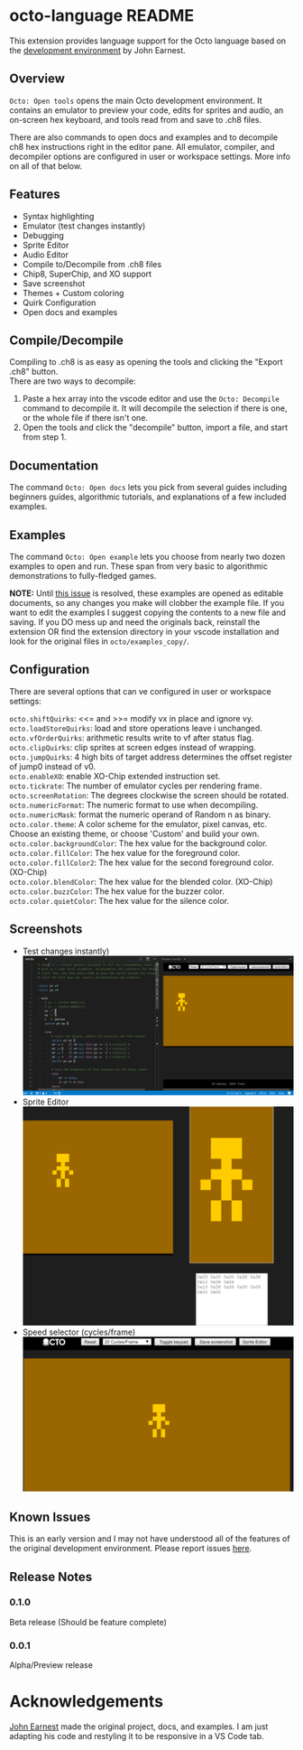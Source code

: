 # octo-language README

This extension provides language support for the Octo language based on the [development environment](http://johnearnest.github.io/Octo/) by John Earnest.

## Overview
`Octo: Open tools` opens the main Octo development environment. It contains an emulator to preview your code, edits for sprites and audio, an on-screen hex keyboard, and tools read from and save to .ch8 files.

There are also commands to open docs and examples and to decompile ch8 hex instructions right in the editor pane. All emulator, compiler, and decompiler options are configured in user or workspace settings. More info on all of that below. 

## Features
- Syntax highlighting
- Emulator (test changes instantly)
- Debugging
- Sprite Editor
- Audio Editor
- Compile to/Decompile from .ch8 files
- Chip8, SuperChip, and XO support
- Save screenshot
- Themes + Custom coloring
- Quirk Configuration
- Open docs and examples

## Compile/Decompile
Compiling to .ch8 is as easy as opening the tools and clicking the "Export .ch8" button.  
There are two ways to decompile:
1. Paste a hex array into the vscode editor and use the `Octo: Decompile` command to decompile it. It will decompile the selection if there is one, or the whole file if there isn't one.
2. Open the tools and click the "decompile" button, import a file, and start from step 1.

## Documentation
The command `Octo: Open docs` lets you pick from several guides including beginners guides, algorithmic tutorials, and explanations of a few included examples.

## Examples
The command `Octo: Open example` lets you choose from nearly two dozen examples to open and run. These span from very basic to algorithmic demonstrations to fully-fledged games.

__NOTE:__ Until [this issue](https://github.com/Microsoft/vscode/issues/12283) is resolved, these examples are opened as editable documents, so any changes you make will clobber the example file. If you want to edit the examples I suggest copying the contents to a new file and saving. If you DO mess up and need the originals back, reinstall the extension OR find the extension directory in your vscode installation and look for the original files in `octo/examples_copy/`.

## Configuration
There are several options that can ve configured in user or workspace settings:

`octo.shiftQuirks`: <<= and >>= modify vx in place and ignore vy.  
`octo.loadStoreQuirks`: load and store operations leave i unchanged.  
`octo.vfOrderQuirks`: arithmetic results write to vf after status flag.  
`octo.clipQuirks`: clip sprites at screen edges instead of wrapping.  
`octo.jumpQuirks`: 4 high bits of target address determines the offset register of jump0 instead of v0.  
`octo.enableXO`: enable XO-Chip extended instruction set.  
`octo.tickrate`: The number of emulator cycles per rendering frame.  
`octo.screenRotation`: The degrees clockwise the screen should be rotated.  
`octo.numericFormat`: The numeric format to use when decompiling.  
`octo.numericMask`: format the numeric operand of Random n as binary.  
`octo.color.theme`: A color scheme for the emulator, pixel canvas, etc. Choose an existing theme, or choose 'Custom' and build your own.  
`octo.color.backgroundColor`: The hex value for the background color.  
`octo.color.fillColor`: The hex value for the foreground color.  
`octo.color.fillColor2`: The hex value for the second foreground color. (XO-Chip)  
`octo.color.blendColor`: The hex value for the blended color. (XO-Chip)  
`octo.color.buzzColor`: The hex value for the buzzer color.  
`octo.color.quietColor`: The hex value for the silence color.  

## Screenshots
- Test changes instantly)
![Changes](images/edit.gif)  
- Sprite Editor
![Sprite Editing](images/sprites.gif)  
- Speed selector (cycles/frame)
![Speed selector](images/speed.gif)  

## Known Issues
This is an early version and I may not have understood all of the features of the original development environment. Please report issues [here](https://github.com/hoovercj/vscode-octo/issues).

## Release Notes

### 0.1.0
Beta release (Should be feature complete)

### 0.0.1
Alpha/Preview release

# Acknowledgements
[John Earnest](https://github.com/JohnEarnest/) made the original project, docs, and examples. I am just adapting his code and restyling it to be responsive in a VS Code tab.
